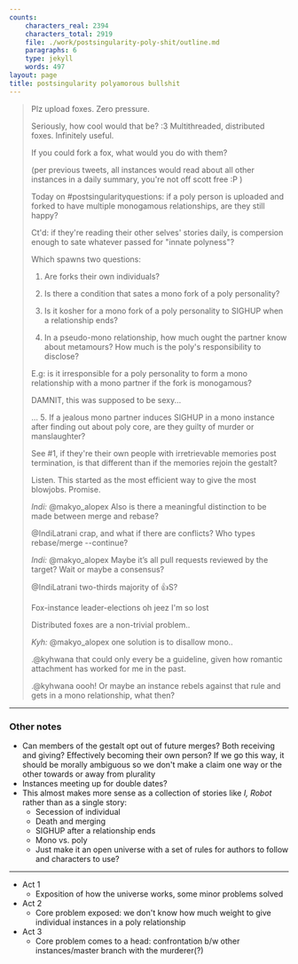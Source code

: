 ```yaml
---
counts:
    characters_real: 2394
    characters_total: 2919
    file: ./work/postsingularity-poly-shit/outline.md
    paragraphs: 6
    type: jekyll
    words: 497
layout: page
title: postsingularity polyamorous bullshit
---
```


> Plz upload foxes.  Zero pressure.
>
> Seriously, how cool would that be? :3  Multithreaded, distributed foxes.  Infinitely useful.
>
> If you could fork a fox, what would you do with them?
>
> (per previous tweets, all instances would read about all other instances in a daily summary, you're not off scott free :P )
>
> Today on #postsingularityquestions: if a poly person is uploaded and forked to have multiple monogamous relationships, are they still happy?
>
> Ct'd: if they're reading their other selves' stories daily, is compersion enough to sate whatever passed for "innate polyness"?
>
> Which spawns two questions:
> 1. Are forks their own individuals?
>
> 2. Is there a condition that sates a mono fork of a poly personality?
>
> 3. Is it kosher for a mono fork of a poly personality to SIGHUP when a relationship ends?
>
> 4. In a pseudo-mono relationship, how much ought the partner know about metamours? How much is the poly's responsibility to disclose?
>
> E.g: is it irresponsible for a poly personality to form a mono relationship with a mono partner if the fork is monogamous?
>
> DAMNIT, this was supposed to be sexy...
>
> ... 5. If a jealous mono partner induces SIGHUP in a mono instance after finding out about poly core, are they guilty of murder or manslaughter?
>
> See #1, if they're their own people with irretrievable memories post termination, is that different than if the memories rejoin the gestalt?
>
> Listen.
> This started as the most efficient way to give the most blowjobs. Promise.
>
> *Indi:* @makyo_alopex Also is there a meaningful distinction to be made between merge and rebase?
>
> @IndiLatrani crap, and what if there are conflicts? Who types rebase/merge --continue?
>
> *Indi:* @makyo_alopex Maybe it’s all pull requests reviewed by the target? Wait or maybe a consensus?
>
> @IndiLatrani two-thirds majority of :+1:S?
>
> Fox-instance leader-elections oh jeez I'm so lost
>
> Distributed foxes are a non-trivial problem..
>
> *Kyh:* @makyo_alopex one solution is to disallow mono..
>
> .@kyhwana that could only every be a guideline, given how romantic attachment has worked for me in the past.
>
> .@kyhwana oooh! Or maybe an instance rebels against that rule and gets in a mono relationship, what then?

-----

### Other notes

* Can members of the gestalt opt out of future merges? Both receiving and giving? Effectively becoming their own person? If we go this way, it should be morally ambiguous so we don't make a claim one way or the other towards or away from plurality
* Instances meeting up for double dates?
* This almost makes more sense as a collection of stories like *I, Robot* rather than as a single story:
    * Secession of individual
    * Death and merging
    * SIGHUP after a relationship ends
    * Mono vs. poly
    * Just make it an open universe with a set of rules for authors to follow and characters to use?

-----

* Act 1
    * Exposition of how the universe works, some minor problems solved
* Act 2
    * Core problem exposed: we don't know how much weight to give individual instances in a poly relationship
* Act 3
    * Core problem comes to a head: confrontation b/w other instances/master branch with the murderer(?)
